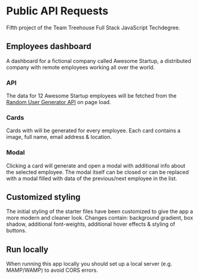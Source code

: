 # Public API Requests

Fifth project of the Team Treehouse Full Stack JavaScript Techdegree.

## Employees dashboard

A dashboard for a fictional company called Awesome Startup, a distributed company with remote employees working all over the world.

### API

The data for 12 Awesome Startup employees will be fetched from the [Random User Generator API](https://randomuser.me/) on page load.

### Cards

Cards with will be generated for every employee. Each card contains a image, full name, email address & location.

### Modal

Clicking a card will generate and open a modal with additional info about the selected employee. The modal itself can be closed or can be replaced with a modal filled with data of the previous/next employee in the list.

## Customized styling

The initial styling of the starter files have been customized to give the app a more modern and cleaner look. Changes contain: background gradient, box shadow, additional font-weights, additional hover effects & styling of buttons.

## Run locally

When running this app locally you should set up a local server (e.g. MAMP/WAMP) to avoid CORS errors.
